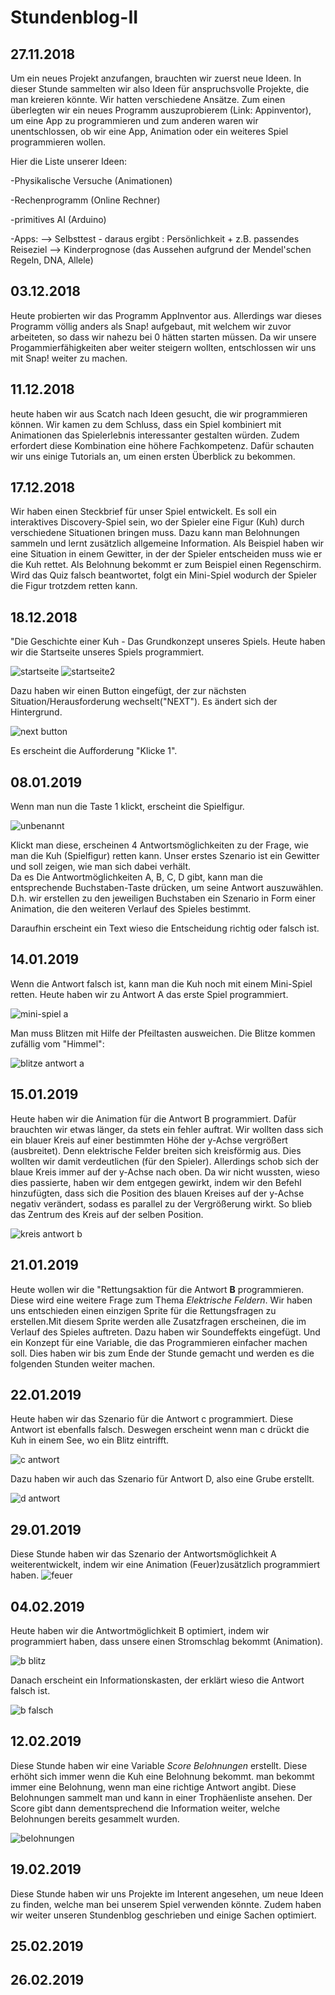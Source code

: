 # Stundenblog-II

## 27.11.2018

Um ein neues Projekt anzufangen, brauchten wir zuerst neue Ideen. In dieser Stunde sammelten wir also Ideen für anspruchsvolle Projekte, die man kreieren könnte.
Wir hatten verschiedene Ansätze. Zum einen überlegten wir ein neues Programm auszuprobierem (Link: Appinventor), um eine App zu programmieren und zum anderen waren wir unentschlossen, ob wir eine App, Animation oder ein weiteres Spiel programmieren wollen.

Hier die Liste unserer Ideen:

  -Physikalische Versuche (Animationen)
  
  -Rechenprogramm (Online Rechner)

  -primitives AI (Arduino)
  
  -Apps:
      --> Selbsttest - daraus ergibt : Persönlichkeit + z.B. passendes Reiseziel
      --> Kinderprognose (das Aussehen aufgrund der Mendel'schen Regeln, DNA, Allele)
      
 
## 03.12.2018

Heute probierten wir das Programm AppInventor aus. Allerdings war dieses Programm völlig anders als Snap! aufgebaut, mit welchem wir zuvor arbeiteten, so dass wir nahezu bei 0 hätten starten müssen.
Da wir unsere Progammierfähigkeiten aber weiter steigern wollten, entschlossen wir uns mit Snap! weiter zu machen.

## 11.12.2018

heute haben wir aus Scatch nach Ideen gesucht, die wir programmieren können. Wir kamen zu dem Schluss, dass ein Spiel kombiniert mit Animationen das Spielerlebnis interessanter gestalten würden. Zudem erfordert diese Kombination eine höhere Fachkompetenz. Dafür schauten wir uns einige Tutorials an, um einen ersten Überblick zu bekommen.

## 17.12.2018

Wir haben einen Steckbrief für unser Spiel entwickelt. Es soll ein interaktives Discovery-Spiel sein, wo der Spieler eine Figur (Kuh) durch verschiedene Situationen bringen muss. Dazu kann man Belohnungen sammeln und lernt zusätzlich allgemeine Information. Als Beispiel haben wir eine Situation in einem Gewitter, in der der Spieler entscheiden muss wie er die Kuh rettet. Als Belohnung bekommt er zum Beispiel einen Regenschirm. Wird das Quiz falsch beantwortet, folgt ein Mini-Spiel wodurch der Spieler die Figur trotzdem retten kann. 

## 18.12.2018
 
"Die Geschichte einer Kuh - Das Grundkonzept unseres Spiels. Heute haben wir die Startseite unseres Spiels programmiert. 

![startseite](https://user-images.githubusercontent.com/42734752/51918958-c79c4880-23e2-11e9-99ce-89e971faf95d.jpg)
![startseite2](https://user-images.githubusercontent.com/42734752/51919039-f61a2380-23e2-11e9-94ad-f50687ee87ac.jpg)

Dazu haben wir einen Button eingefügt, der zur nächsten Situation/Herausforderung wechselt("NEXT"). Es ändert sich der Hintergrund.

![next button](https://user-images.githubusercontent.com/42734752/52200584-75877700-2869-11e9-83ff-8c17b38b096f.png)

Es erscheint die Aufforderung "Klicke 1".

## 08.01.2019

Wenn man nun die Taste 1 klickt, erscheint die Spielfigur.

![unbenannt](https://user-images.githubusercontent.com/42734752/52200786-f181bf00-2869-11e9-84d7-d8f819ac484a.png)

Klickt man diese, erscheinen 4 Antwortsmöglichkeiten zu der Frage, wie man die Kuh (Spielfigur) retten kann. Unser erstes Szenario ist ein Gewitter und soll zeigen, wie man sich dabei verhält.  
Da es Die Antwortmöglichkeiten A, B, C, D gibt, kann man die entsprechende Buchstaben-Taste drücken, um seine Antwort auszuwählen. D.h. wir erstellen zu den jeweiligen Buchstaben ein Szenario in Form einer Animation, die den weiteren Verlauf des Spieles bestimmt.

Daraufhin erscheint ein Text wieso die Entscheidung richtig oder falsch ist.

## 14.01.2019

Wenn die Antwort falsch ist, kann man die Kuh noch mit einem Mini-Spiel retten. 
Heute haben wir zu Antwort A das erste Spiel programmiert.

![mini-spiel a](https://user-images.githubusercontent.com/42734752/52201604-48889380-286c-11e9-9101-49d3dc16994b.png)

Man muss Blitzen mit Hilfe der Pfeiltasten ausweichen.
Die Blitze kommen zufällig vom "Himmel":

![blitze antwort a](https://user-images.githubusercontent.com/42734752/52201724-a026ff00-286c-11e9-81ef-a52030e9a7a1.png)


## 15.01.2019
Heute haben wir die Animation für die Antwort B programmiert. Dafür brauchten wir etwas länger, da stets ein fehler auftrat. Wir wollten dass sich ein blauer Kreis auf einer bestimmten Höhe der y-Achse vergrößert (ausbreitet). Denn elektrische Felder breiten sich kreisförmig aus. Dies wollten wir damit verdeutlichen (für den Spieler). Allerdings schob sich der blaue Kreis immer auf der y-Achse nach oben. Da wir nicht wussten, wieso dies passierte, haben wir dem entgegen gewirkt, indem wir den Befehl hinzufügten, dass sich die Position des blauen Kreises auf der y-Achse negativ verändert, sodass es parallel zu der Vergrößerung wirkt. So blieb das Zentrum des Kreis auf der selben Position.

![kreis antwort b](https://user-images.githubusercontent.com/42734752/52202106-d1ec9580-286d-11e9-8de3-a1d7b6b56d8d.png)


## 21.01.2019
 Heute wollen wir die "Rettungsaktion für die Antwort **B** programmieren. Diese wird eine weitere Frage zum Thema *Elektrische Feldern*. Wir haben uns entschieden einen einzigen Sprite für die Rettungsfragen zu erstellen.Mit diesem Sprite werden alle Zusatzfragen erscheinen, die im Verlauf des Spieles auftreten.
 Dazu haben wir Soundeffekts eingefügt. Und ein Konzept für eine Variable, die das Programmieren einfacher machen soll. Dies haben wir bis zum Ende der Stunde gemacht und werden es die folgenden Stunden weiter machen.
 
## 22.01.2019
Heute haben wir das Szenario für die Antwort c programmiert. Diese Antwort ist ebenfalls falsch. Deswegen erscheint wenn man c drückt die Kuh in einem See, wo ein Blitz eintrifft.

![c antwort](https://user-images.githubusercontent.com/42734752/53418781-dcb3c980-39d8-11e9-81b9-0103d9d16a73.jpg)

Dazu haben wir auch das Szenario für Antwort D, also eine Grube erstellt.

![d antwort](https://user-images.githubusercontent.com/42734752/53419163-9dd24380-39d9-11e9-9889-7a48e2ec76d6.jpg)

## 29.01.2019
Diese Stunde haben wir das Szenario der Antwortsmöglichkeit A weiterentwickelt, indem wir eine Animation (Feuer)zusätzlich programmiert haben. 
![feuer](https://user-images.githubusercontent.com/42734752/53419487-4680a300-39da-11e9-81ea-19e0e733f6dd.jpg)

## 04.02.2019
Heute haben wir die Antwortmöglichkeit B optimiert, indem wir programmiert haben, dass unsere einen Stromschlag bekommt (Animation). 

![b blitz](https://user-images.githubusercontent.com/42734752/53419891-f8b86a80-39da-11e9-8549-354b2ad47891.jpg)

Danach erscheint ein Informationskasten, der erklärt wieso die Antwort falsch ist. 

![b falsch](https://user-images.githubusercontent.com/42734752/53420721-95c7d300-39dc-11e9-9b73-c4c7cc3529b8.jpg)

## 12.02.2019

Diese Stunde haben wir eine Variable *Score Belohnungen* erstellt. Diese erhöht sich immer wenn die Kuh eine Belohnung bekommt. man bekommt immer eine Belohnung, wenn man eine richtige Antwort angibt. Diese Belohnungen sammelt man und kann in einer Trophäenliste ansehen. Der Score gibt dann dementsprechend die Information weiter, welche Belohnungen bereits gesammelt wurden.

![belohnungen](https://user-images.githubusercontent.com/42734752/53423960-982d2b80-39e2-11e9-98aa-19120ce2bab5.png)

## 19.02.2019

Diese Stunde haben wir uns Projekte im Interent angesehen, um neue Ideen zu finden, welche man bei unserem Spiel verwenden könnte. Zudem haben wir weiter unseren Stundenblog geschrieben und einige Sachen optimiert.

## 25.02.2019
## 26.02.2019
